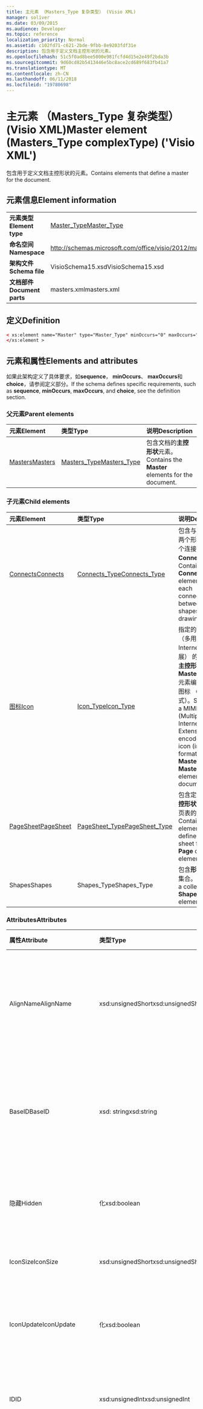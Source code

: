 ```yaml
---
title: 主元素 （Masters_Type 复杂类型） (Visio XML)
manager: soliver
ms.date: 03/09/2015
ms.audience: Developer
ms.topic: reference
localization_priority: Normal
ms.assetid: c102fd71-c621-2bde-9fbb-8e9203fdf31e
description: 包含用于定义文档主控形状的元素。
ms.openlocfilehash: 51c5f0ad8bee5000e981fcfd4d15e2e49f2bda3b
ms.sourcegitcommit: 9d60cd82b5413446e5bc8ace2cd689f683fb41a7
ms.translationtype: MT
ms.contentlocale: zh-CN
ms.lasthandoff: 06/11/2018
ms.locfileid: "19780698"
---
```

# <a name="master-element-masterstype-complextype-visio-xml"></a><span data-ttu-id="d5142-103">主元素 （Masters_Type 复杂类型） (Visio XML)</span><span class="sxs-lookup"><span data-stu-id="d5142-103">Master element (Masters_Type complexType) ('Visio XML')</span></span>

<span data-ttu-id="d5142-104">包含用于定义文档主控形状的元素。</span><span class="sxs-lookup"><span data-stu-id="d5142-104">Contains elements that define a master for the document.</span></span>
  
## <a name="element-information"></a><span data-ttu-id="d5142-105">元素信息</span><span class="sxs-lookup"><span data-stu-id="d5142-105">Element information</span></span>

|||
|:-----|:-----|
|<span data-ttu-id="d5142-106">**元素类型**</span><span class="sxs-lookup"><span data-stu-id="d5142-106">**Element type**</span></span> <br/> |[<span data-ttu-id="d5142-107">Master_Type</span><span class="sxs-lookup"><span data-stu-id="d5142-107">Master_Type</span></span>](master_type-complextypevisio-xml.md) <br/> |
|<span data-ttu-id="d5142-108">**命名空间**</span><span class="sxs-lookup"><span data-stu-id="d5142-108">**Namespace**</span></span> <br/> |http://schemas.microsoft.com/office/visio/2012/main  <br/> |
|<span data-ttu-id="d5142-109">**架构文件**</span><span class="sxs-lookup"><span data-stu-id="d5142-109">**Schema file**</span></span> <br/> |<span data-ttu-id="d5142-110">VisioSchema15.xsd</span><span class="sxs-lookup"><span data-stu-id="d5142-110">VisioSchema15.xsd</span></span>  <br/> |
|<span data-ttu-id="d5142-111">**文档部件**</span><span class="sxs-lookup"><span data-stu-id="d5142-111">**Document parts**</span></span> <br/> |<span data-ttu-id="d5142-112">masters.xml</span><span class="sxs-lookup"><span data-stu-id="d5142-112">masters.xml</span></span>  <br/> |
   
## <a name="definition"></a><span data-ttu-id="d5142-113">定义</span><span class="sxs-lookup"><span data-stu-id="d5142-113">Definition</span></span>

```XML
< xs:element name="Master" type="Master_Type" minOccurs="0" maxOccurs="unbounded" >
</xs:element >
```

## <a name="elements-and-attributes"></a><span data-ttu-id="d5142-114">元素和属性</span><span class="sxs-lookup"><span data-stu-id="d5142-114">Elements and attributes</span></span>

<span data-ttu-id="d5142-115">如果此架构定义了具体要求，如**sequence**， **minOccurs**、 **maxOccurs**和**choice**，请参阅定义部分。</span><span class="sxs-lookup"><span data-stu-id="d5142-115">If the schema defines specific requirements, such as **sequence**, **minOccurs**, **maxOccurs**, and **choice**, see the definition section.</span></span> 
  
### <a name="parent-elements"></a><span data-ttu-id="d5142-116">父元素</span><span class="sxs-lookup"><span data-stu-id="d5142-116">Parent elements</span></span>

|<span data-ttu-id="d5142-117">**元素**</span><span class="sxs-lookup"><span data-stu-id="d5142-117">**Element**</span></span>|<span data-ttu-id="d5142-118">**类型**</span><span class="sxs-lookup"><span data-stu-id="d5142-118">**Type**</span></span>|<span data-ttu-id="d5142-119">**说明**</span><span class="sxs-lookup"><span data-stu-id="d5142-119">**Description**</span></span>|
|:-----|:-----|:-----|
|[<span data-ttu-id="d5142-120">Masters</span><span class="sxs-lookup"><span data-stu-id="d5142-120">Masters</span></span>](masters-elementvisio-xml.md) <br/> |[<span data-ttu-id="d5142-121">Masters_Type</span><span class="sxs-lookup"><span data-stu-id="d5142-121">Masters_Type</span></span>](masters_type-complextypevisio-xml.md) <br/> |<span data-ttu-id="d5142-122">包含文档的**主控形状**元素。</span><span class="sxs-lookup"><span data-stu-id="d5142-122">Contains the **Master** elements for the document.</span></span>  <br/> |
   
### <a name="child-elements"></a><span data-ttu-id="d5142-123">子元素</span><span class="sxs-lookup"><span data-stu-id="d5142-123">Child elements</span></span>

|<span data-ttu-id="d5142-124">**元素**</span><span class="sxs-lookup"><span data-stu-id="d5142-124">**Element**</span></span>|<span data-ttu-id="d5142-125">**类型**</span><span class="sxs-lookup"><span data-stu-id="d5142-125">**Type**</span></span>|<span data-ttu-id="d5142-126">**说明**</span><span class="sxs-lookup"><span data-stu-id="d5142-126">**Description**</span></span>|
|:-----|:-----|:-----|
|[<span data-ttu-id="d5142-127">Connects</span><span class="sxs-lookup"><span data-stu-id="d5142-127">Connects</span></span>](connects-element-pagecontents_type-complextypevisio-xml.md) <br/> |[<span data-ttu-id="d5142-128">Connects_Type</span><span class="sxs-lookup"><span data-stu-id="d5142-128">Connects_Type</span></span>](connects_type-complextypevisio-xml.md) <br/> |<span data-ttu-id="d5142-129">包含与绘图中的两个形状间的每个连接的**Connect**元素。</span><span class="sxs-lookup"><span data-stu-id="d5142-129">Contains a **Connect** element for each connection between two shapes in a drawing.</span></span>  <br/> |
|[<span data-ttu-id="d5142-130">图标</span><span class="sxs-lookup"><span data-stu-id="d5142-130">Icon</span></span>](icon-element-master_type-complextypevisio-xml.md) <br/> |[<span data-ttu-id="d5142-131">Icon_Type</span><span class="sxs-lookup"><span data-stu-id="d5142-131">Icon_Type</span></span>](icon_type-complextypevisio-xml.md) <br/> |<span data-ttu-id="d5142-132">指定的 MIME （多用途 Internet 邮件扩展） 的文档中的**主控形状**或**MasterShortcut**元素编码二进制图标 （.ico 格式）。</span><span class="sxs-lookup"><span data-stu-id="d5142-132">Specifies a MIME (Multipurpose Internet Mail Extensions) encoded binary icon (in .ico format) for a **Master** or **MasterShortcut** element in a document.</span></span>  <br/> |
|[<span data-ttu-id="d5142-133">PageSheet</span><span class="sxs-lookup"><span data-stu-id="d5142-133">PageSheet</span></span>](pagesheet-element-master_type-complextypevisio-xml.md) <br/> |[<span data-ttu-id="d5142-134">PageSheet_Type</span><span class="sxs-lookup"><span data-stu-id="d5142-134">PageSheet_Type</span></span>](pagesheet_type-complextypevisio-xml.md) <br/> |<span data-ttu-id="d5142-135">包含定义**页**或**主控形状**的元素的页表的元素。</span><span class="sxs-lookup"><span data-stu-id="d5142-135">Contains elements that define the page sheet for a **Page** or **Master** element.</span></span>  <br/> |
|<span data-ttu-id="d5142-136">Shapes</span><span class="sxs-lookup"><span data-stu-id="d5142-136">Shapes</span></span>  <br/> |<span data-ttu-id="d5142-137">Shapes_Type</span><span class="sxs-lookup"><span data-stu-id="d5142-137">Shapes_Type</span></span>  <br/> |<span data-ttu-id="d5142-138">包含**形状**元素的集合。</span><span class="sxs-lookup"><span data-stu-id="d5142-138">Contains a collection of **Shape** elements.</span></span>  <br/> |
   
### <a name="attributes"></a><span data-ttu-id="d5142-139">Attributes</span><span class="sxs-lookup"><span data-stu-id="d5142-139">Attributes</span></span>

|<span data-ttu-id="d5142-140">**属性**</span><span class="sxs-lookup"><span data-stu-id="d5142-140">**Attribute**</span></span>|<span data-ttu-id="d5142-141">**类型**</span><span class="sxs-lookup"><span data-stu-id="d5142-141">**Type**</span></span>|<span data-ttu-id="d5142-142">**必需**</span><span class="sxs-lookup"><span data-stu-id="d5142-142">**Required**</span></span>|<span data-ttu-id="d5142-143">**说明**</span><span class="sxs-lookup"><span data-stu-id="d5142-143">**Description**</span></span>|<span data-ttu-id="d5142-144">**可能的值**</span><span class="sxs-lookup"><span data-stu-id="d5142-144">**Possible values**</span></span>|
|:-----|:-----|:-----|:-----|:-----|
|<span data-ttu-id="d5142-145">AlignName</span><span class="sxs-lookup"><span data-stu-id="d5142-145">AlignName</span></span>  <br/> |<span data-ttu-id="d5142-146">xsd:unsignedShort</span><span class="sxs-lookup"><span data-stu-id="d5142-146">xsd:unsignedShort</span></span>  <br/> |<span data-ttu-id="d5142-147">可选</span><span class="sxs-lookup"><span data-stu-id="d5142-147">optional</span></span>  <br/> |<span data-ttu-id="d5142-148">指定模具窗口中的主控形状的文本是左、 右对齐还是中心。</span><span class="sxs-lookup"><span data-stu-id="d5142-148">Specifies whether the master's text in the stencil window is aligned left, right, or center.</span></span>  <br/> |<span data-ttu-id="d5142-149">Xsd:unsignedShort 类型的值。</span><span class="sxs-lookup"><span data-stu-id="d5142-149">Values of the xsd:unsignedShort type.</span></span>  <br/> |
|<span data-ttu-id="d5142-150">BaseID</span><span class="sxs-lookup"><span data-stu-id="d5142-150">BaseID</span></span>  <br/> |<span data-ttu-id="d5142-151">xsd: string</span><span class="sxs-lookup"><span data-stu-id="d5142-151">xsd:string</span></span>  <br/> |<span data-ttu-id="d5142-152">可选</span><span class="sxs-lookup"><span data-stu-id="d5142-152">optional</span></span>  <br/> |<span data-ttu-id="d5142-153">标识文档间的主控形状的 GUID （全局唯一标识符）。</span><span class="sxs-lookup"><span data-stu-id="d5142-153">A GUID (globally unique identifier) that identifies the master across documents.</span></span>  <br/> |<span data-ttu-id="d5142-154">Xsd: string 类型的值。</span><span class="sxs-lookup"><span data-stu-id="d5142-154">Values of the xsd:string type.</span></span>  <br/> |
|<span data-ttu-id="d5142-155">隐藏</span><span class="sxs-lookup"><span data-stu-id="d5142-155">Hidden</span></span>  <br/> |<span data-ttu-id="d5142-156">化</span><span class="sxs-lookup"><span data-stu-id="d5142-156">xsd:boolean</span></span>  <br/> |<span data-ttu-id="d5142-157">可选</span><span class="sxs-lookup"><span data-stu-id="d5142-157">optional</span></span>  <br/> |<span data-ttu-id="d5142-158">指定在用户界面中是否隐藏的主控形状。</span><span class="sxs-lookup"><span data-stu-id="d5142-158">Specifies whether the master is hidden in the user interface.</span></span>  <br/> |<span data-ttu-id="d5142-159">化类型的值。</span><span class="sxs-lookup"><span data-stu-id="d5142-159">Values of the xsd:boolean type.</span></span>  <br/> |
|<span data-ttu-id="d5142-160">IconSize</span><span class="sxs-lookup"><span data-stu-id="d5142-160">IconSize</span></span>  <br/> |<span data-ttu-id="d5142-161">xsd:unsignedShort</span><span class="sxs-lookup"><span data-stu-id="d5142-161">xsd:unsignedShort</span></span>  <br/> |<span data-ttu-id="d5142-162">可选</span><span class="sxs-lookup"><span data-stu-id="d5142-162">optional</span></span>  <br/> |<span data-ttu-id="d5142-163">元素的图标的大小。</span><span class="sxs-lookup"><span data-stu-id="d5142-163">The size of the element's icon.</span></span>  <br/> |<span data-ttu-id="d5142-164">Xsd:unsignedShort 类型的值。</span><span class="sxs-lookup"><span data-stu-id="d5142-164">Values of the xsd:unsignedShort type.</span></span>  <br/> |
|<span data-ttu-id="d5142-165">IconUpdate</span><span class="sxs-lookup"><span data-stu-id="d5142-165">IconUpdate</span></span>  <br/> |<span data-ttu-id="d5142-166">化</span><span class="sxs-lookup"><span data-stu-id="d5142-166">xsd:boolean</span></span>  <br/> |<span data-ttu-id="d5142-167">可选</span><span class="sxs-lookup"><span data-stu-id="d5142-167">optional</span></span>  <br/> |<span data-ttu-id="d5142-168">指定是否从主控形状本身自动生成图标。</span><span class="sxs-lookup"><span data-stu-id="d5142-168">Specifies whether the icon is automatically generated from the master itself.</span></span>  <br/> |<span data-ttu-id="d5142-169">化类型的值。</span><span class="sxs-lookup"><span data-stu-id="d5142-169">Values of the xsd:boolean type.</span></span>  <br/> |
|<span data-ttu-id="d5142-170">ID</span><span class="sxs-lookup"><span data-stu-id="d5142-170">ID</span></span>  <br/> |<span data-ttu-id="d5142-171">xsd:unsignedInt</span><span class="sxs-lookup"><span data-stu-id="d5142-171">xsd:unsignedInt</span></span>  <br/> |<span data-ttu-id="d5142-172">必需</span><span class="sxs-lookup"><span data-stu-id="d5142-172">required</span></span>  <br/> |<span data-ttu-id="d5142-173">其父元素中的元素的唯一 ID。</span><span class="sxs-lookup"><span data-stu-id="d5142-173">The unique ID of the element within its parent element.</span></span>  <br/> |<span data-ttu-id="d5142-174">Xsd:unsignedInt 类型的值。</span><span class="sxs-lookup"><span data-stu-id="d5142-174">Values of the xsd:unsignedInt type.</span></span>  <br/> |
|<span data-ttu-id="d5142-175">MatchByName</span><span class="sxs-lookup"><span data-stu-id="d5142-175">MatchByName</span></span>  <br/> |<span data-ttu-id="d5142-176">化</span><span class="sxs-lookup"><span data-stu-id="d5142-176">xsd:boolean</span></span>  <br/> |<span data-ttu-id="d5142-177">可选</span><span class="sxs-lookup"><span data-stu-id="d5142-177">optional</span></span>  <br/> |<span data-ttu-id="d5142-178">确定 Microsoft Visio 如何决定是否文档主控形状已存在的实例时主控形状放在绘图页上。</span><span class="sxs-lookup"><span data-stu-id="d5142-178">Determines how Microsoft Visio decides if a document master is already present when an instance of a master is dropped on the drawing page.</span></span>  <br/> |<span data-ttu-id="d5142-179">化类型的值。</span><span class="sxs-lookup"><span data-stu-id="d5142-179">Values of the xsd:boolean type.</span></span>  <br/> |
|<span data-ttu-id="d5142-180">名称</span><span class="sxs-lookup"><span data-stu-id="d5142-180">Name</span></span>  <br/> |<span data-ttu-id="d5142-181">xsd: string</span><span class="sxs-lookup"><span data-stu-id="d5142-181">xsd:string</span></span>  <br/> |<span data-ttu-id="d5142-182">可选</span><span class="sxs-lookup"><span data-stu-id="d5142-182">optional</span></span>  <br/> |<span data-ttu-id="d5142-183">元素的名称。</span><span class="sxs-lookup"><span data-stu-id="d5142-183">The name of the element.</span></span>  <br/> |<span data-ttu-id="d5142-184">Xsd: string 类型的值。</span><span class="sxs-lookup"><span data-stu-id="d5142-184">Values of the xsd:string type.</span></span>  <br/> |
|<span data-ttu-id="d5142-185">NameU</span><span class="sxs-lookup"><span data-stu-id="d5142-185">NameU</span></span>  <br/> |<span data-ttu-id="d5142-186">xsd: string</span><span class="sxs-lookup"><span data-stu-id="d5142-186">xsd:string</span></span>  <br/> |<span data-ttu-id="d5142-187">可选</span><span class="sxs-lookup"><span data-stu-id="d5142-187">optional</span></span>  <br/> |<span data-ttu-id="d5142-188">元素的通用名称。</span><span class="sxs-lookup"><span data-stu-id="d5142-188">The universal name of the element.</span></span>  <br/> |<span data-ttu-id="d5142-189">Xsd: string 类型的值。</span><span class="sxs-lookup"><span data-stu-id="d5142-189">Values of the xsd:string type.</span></span>  <br/> |
|<span data-ttu-id="d5142-190">PatternFlags</span><span class="sxs-lookup"><span data-stu-id="d5142-190">PatternFlags</span></span>  <br/> |<span data-ttu-id="d5142-191">xsd:unsignedShort</span><span class="sxs-lookup"><span data-stu-id="d5142-191">xsd:unsignedShort</span></span>  <br/> |<span data-ttu-id="d5142-192">可选</span><span class="sxs-lookup"><span data-stu-id="d5142-192">optional</span></span>  <br/> |<span data-ttu-id="d5142-193">确定是否主控形状表现为自定义模式。</span><span class="sxs-lookup"><span data-stu-id="d5142-193">Determines whether a master behaves as a custom pattern.</span></span>  <br/> |<span data-ttu-id="d5142-194">Xsd:unsignedShort 类型的值。</span><span class="sxs-lookup"><span data-stu-id="d5142-194">Values of the xsd:unsignedShort type.</span></span>  <br/> |
|<span data-ttu-id="d5142-195">提示</span><span class="sxs-lookup"><span data-stu-id="d5142-195">Prompt</span></span>  <br/> |<span data-ttu-id="d5142-196">xsd: string</span><span class="sxs-lookup"><span data-stu-id="d5142-196">xsd:string</span></span>  <br/> |<span data-ttu-id="d5142-197">可选</span><span class="sxs-lookup"><span data-stu-id="d5142-197">optional</span></span>  <br/> |<span data-ttu-id="d5142-198">状态栏和工具提示提示的元素。</span><span class="sxs-lookup"><span data-stu-id="d5142-198">The status bar and tool tip prompt for the element.</span></span>  <br/> |<span data-ttu-id="d5142-199">Xsd: string 类型的值。</span><span class="sxs-lookup"><span data-stu-id="d5142-199">Values of the xsd:string type.</span></span>  <br/> |
|<span data-ttu-id="d5142-200">UniqueID</span><span class="sxs-lookup"><span data-stu-id="d5142-200">UniqueID</span></span>  <br/> |<span data-ttu-id="d5142-201">xsd: string</span><span class="sxs-lookup"><span data-stu-id="d5142-201">xsd:string</span></span>  <br/> |<span data-ttu-id="d5142-202">可选</span><span class="sxs-lookup"><span data-stu-id="d5142-202">optional</span></span>  <br/> |<span data-ttu-id="d5142-203">一个标识文档内的母版的 GUID。</span><span class="sxs-lookup"><span data-stu-id="d5142-203">A GUID that identifies the master within the document.</span></span>  <br/> |<span data-ttu-id="d5142-204">Xsd: string 类型的值。</span><span class="sxs-lookup"><span data-stu-id="d5142-204">Values of the xsd:string type.</span></span>  <br/> |
   

